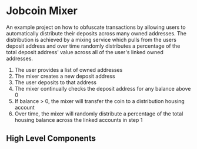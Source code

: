 # Jobcoin Mixer
An example project on how to obfuscate transactions by allowing users to automatically distribute their deposits across many owned addresses.
The distribution is achieved by a mixing service which pulls from the users deposit address and over time randomly distributes a percentage of the total deposit address' value across all of the user's linked owned addresses.

1. The user provides a list of owned addresses
2. The mixer creates a new deposit address
3. The user deposits to that address
4. The mixer continually checks the deposit address for any balance above 0
5. If balance > 0, the mixer will transfer the coin to a distribution housing account
6. Over time, the mixer will randomly distribute a percentage of the total housing balance across the linked accounts in step 1

## High Level Components
